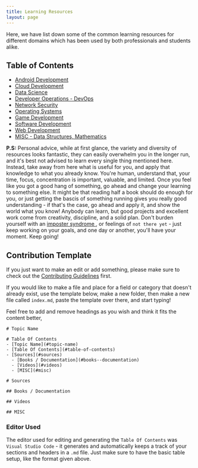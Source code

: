 ```yaml
---
title: Learning Resources
layout: page
---
```


Here, we have list down some of the common learning resources for different domains which has been used by both professionals and students alike.

## Table of Contents

- [Android Development]({{site.url}}/learning-resources/android-dev)
- [Cloud Development]({{site.url}}/learning-resources/cloud-dev)
- [Data Science]({{site.url}}/learning-resources/data-science)
- [Developer Operations - DevOps]({{site.url}}/learning-resources/devops)
- [Network Security]({{site.url}}/learning-resources/network-security)
- [Operating Systems]({{site.url}}/learning-resources/os)
- [Game Development]({{site.url}}/learning-resources/game-dev)
- [Software Development]({{site.url}}/learning-resources/software-development)
- [Web Development]({{site.url}}/learning-resources/web-development)
- [MISC - Data Structures, Mathematics]({{site.url}}/learning-resources/misc)

**P.S:** Personal advice, while at first glance, the variety and diversity of resources looks fantastic, they can easily overwhelm you in the longer run, and it's best not advised to learn every single thing mentioned here. Instead, take away from here what is useful for you, and apply that knowledge to what you already know. You're human, understand that, your time, focus, concentration is important, valuable, and limited. Once you feel like you got a good hang of something, go ahead and change your learning to something else. It might be that reading half a book should do enough for you, or just getting the bascis of something running gives you really good understanding - if that's the case, go ahead and apply it, and show the world what you know! Anybody can learn, but good projects and excellent work come from creativity, discipline, and a solid plan. Don't burden yourself with an [imposter syndrome ](https://www.youtube.com/watch?v=ZQUxL4Jm1Lo), or feelings of `not there yet` - just keep working on your goals, and one day or another, you'll have your moment. Keep going!

## Contribution Template

If you just want to make an edit or add something, please make sure to check out the [Contributing Guidelines]({{site.url}}/contributing) first.

If you would like to make a file and place for a field or category that doesn't already exist, use the template below, make a new folder, then make a new file called `index.md`, paste the template over there, and start typing!

Feel free to add and remove headings as you wish and think it fits the content better,

```
# Topic Name

# Table Of Contents
- [Topic Name](#topic-name)
- [Table Of Contents](#table-of-contents)
- [Sources](#sources)
  - [Books / Documentation](#books--documentation)
  - [Videos](#videos)
  - [MISC](#misc)

# Sources

## Books / Documentation

## Videos

## MISC
```

### Editor Used

The editor used for editing and generating the `Table Of Contents` was `Visual Studio Code` - it generates and automatically keeps a track of your sections and headers in a `.md` file. Just make sure to have the basic table setup, like the format given above.